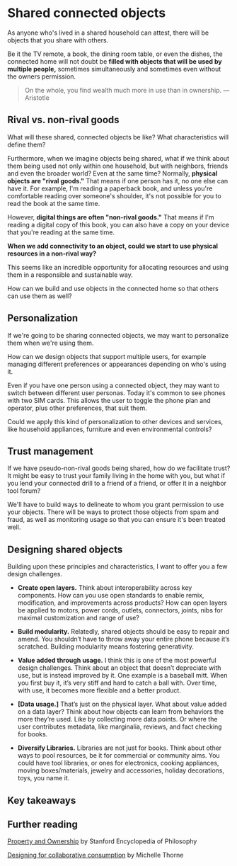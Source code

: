 # Shared connected objects 

As anyone who's lived in a shared household can attest, there will be objects that you share with others. 

Be it the TV remote, a book, the dining room table, or even the dishes, the connected home will not doubt be **filled with objects that will be used by multiple people,** sometimes simultaneously and sometimes even without the owners permission.  

> On the whole, you find wealth much more in use than in ownership. — Aristotle

## Rival vs. non-rival goods

What will these shared, connected objects be like? What characteristics will define them? 

Furthermore, when we imagine objects being shared, what if we think about them being used not only within one household, but with neighbors, friends and even the broader world? Even at the same time? 
Normally, **physical objects are "rival goods."** That means if one person has it, no one else can have it. For example, I'm reading a paperback book, and unless you're comfortable reading over someone's shoulder, it's not possible for you to read the book at the same time. 

However, **digital things are often "non-rival goods."** That means if I'm reading a digital copy of this book, you can also have a copy on your device that you're reading at the same time. 

**When we add connectivity to an object, could we start to use physical resources in a non-rival way?**

This seems like an incredible opportunity for allocating resources and using them in a responsible and sustainable way. 

How can we build and use objects in the connected home so that others can use them as well? 

## Personalization

If we're going to be sharing connected objects, we may want to personalize them when we're using them. 

How can we design objects that support multiple users, for example managing different preferences or appearances depending on who's using it. 

Even if you have one person using a connected object, they may want to switch between different user personas. Today it's common to see phones with two SIM cards. This allows the user to toggle the phone plan and operator, plus other preferences, that suit them. 

Could we apply this kind of personalization to other devices and services, like household appliances, furniture and even environmental controls? 

## Trust management

If we have pseudo-non-rival goods being shared, how do we facilitate trust? It might be easy to trust your family living in the home with you, but what if you lend your connected drill to a friend of a friend, or offer it in a neighbor tool forum? 

We'll have to build ways to delineate to whom you grant permission to use your objects. There will be ways to protect those objects from spam and fraud, as well as monitoring usage so that you can ensure it's been treated well. 


## Designing shared objects

Building upon these principles and characteristics, I want to offer you a few design challenges.

* **Create open layers.** Think about interoperability across key components. How can you use open standards to enable remix, modification, and improvements across products? How can open layers be applied to motors, power cords, outlets, connectors, joints, nibs for maximal customization and range of use?

* **Build modularity.** Relatedly, shared objects should be easy to repair and amend. You shouldn’t have to throw away your entire phone because it’s scratched. Building modularity means fostering generativity.

* **Value added through usage.** I think this is one of the most powerful design challenges. Think about an object that doesn’t depreciate with use, but is instead improved by it. One example is a baseball mitt. When you first buy it, it’s very stiff and hard to catch a ball with. Over time, with use, it becomes more flexible and a better product.

* **[Data usage.]** That’s just on the physical layer. What about value added on a data layer? Think about how objects can learn from behaviors the more they’re used. Like by collecting more data points. Or where the user contributes metadata, like marginalia, reviews, and fact checking for books.



* **Diversify Libraries.** Libraries are not just for books. Think about other ways to pool resources, be it for commercial or community aims. You could have tool libraries, or ones for electronics, cooking appliances, moving boxes/materials, jewelry and accessories, holiday decorations, toys, you name it.


## Key takeaways

## Further reading

[Property and Ownership](http://plato.stanford.edu/entries/property/) by Stanford Encyclopedia of Philosophy

[Designing for collaborative consumption](http://michellethorne.cc/2010/12/designing-for-collaborative-consumption/) by Michelle Thorne
